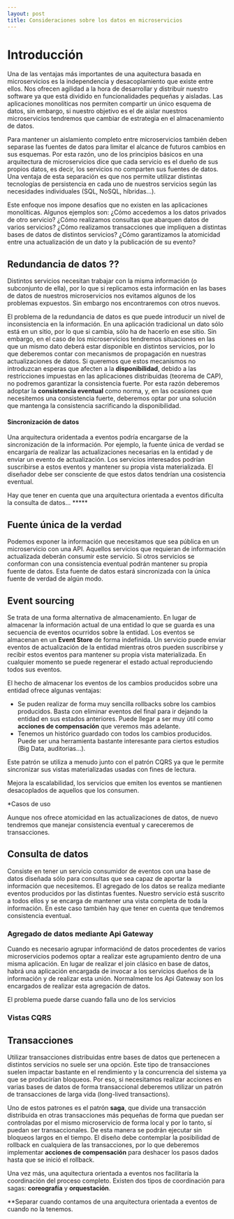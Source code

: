 ```yaml
---
layout: post
title: Consideraciones sobre los datos en microservicios
---
```

# Introducción
Una de las ventajas más importantes de una aquitectura basada en microservicios es la independencia y desacoplamiento que existe entre ellos. Nos ofrecen agilidad a la hora de desarrollar y distribuir nuestro software ya que está dividido en funcionalidades pequeñas y aisladas. Las aplicaciones monolíticas nos permiten compartir un único esquema de datos, sin embargo, si nuestro objetivo es el de aislar nuestros microservicios tendremos que cambiar de estrategia en el almacenamiento de datos.

Para mantener un aislamiento completo entre microservicios también deben separase las fuentes de datos para limitar el alcance de futuros cambios en sus esquemas. Por esta razón, uno de los principios básicos en una arquitectura de microservicios dice que cada servicio es el dueño de sus propios datos, es decir, los servicios no comparten sus fuentes de datos. Una ventaja de esta separación es que nos permite utilizar distintas tecnologías de persistencia en cada uno de nuestros servicios según las necesidades individuales (SQL, NoSQL, híbridas...).

Este enfoque nos impone desafíos que no existen en las aplicaciones monolíticas. Algunos ejemplos son: ¿Cómo accedemos a los datos privados de otro servicio? ¿Cómo realizamos consultas que abarquen datos de varios servicios? ¿Cómo realizamos transacciones que impliquen a distintas bases de datos de distintos servicios? ¿Cómo garantizamos la atomicidad entre una actualización de un dato y la publicación de su evento?

## Redundancia de datos ??
Distintos servicios necesitan trabajar con la misma información (o subconjunto de ella), por lo que si replicamos esta información en las bases de datos de nuestros microservicios nos evitamos algunos de los problemas expuestos. Sin embargo nos encontraremos con otros nuevos.

El problema de la redundancia de datos es que puede introducir un nivel de inconsistencia en la información. En una aplicación tradicional un dato sólo está en un sitio, por lo que si cambia, sólo ha de hacerlo en ese sitio. Sin embargo, en el caso de los microservicios tendremos situaciones en las que un mismo dato deberá estar disponible en distintos servicios, por lo que deberemos contar con mecanismos de propagación en nuestras actualizaciones de datos. Si queremos que estos mecanismos no introduzcan esperas que afecten a la **disponibilidad**, debido a las restricciones impuestas en las aplicaciones distribuidas (teorema de CAP), no podremos garantizar la consistencia fuerte. Por esta razón deberemos adoptar la **consistencia eventual** como norma, y, en las ocasiones que necesitemos una consistencia fuerte, deberemos optar por una solución que mantenga la consistencia sacrificando la disponibilidad.

#### Sincronización de datos
Una arquitectura oridentada a eventos podría encargarse de la sincronización de la información. Por ejemplo, la fuente única de verdad se encargaría de realizar las actualizaciones necesarias en la entidad y de enviar un evento de actualización. Los servicios interesados podrían suscribirse a estos eventos y mantener su propia vista materializada. El diseñador debe ser consciente de que estos datos tendrían una cosistencia eventual.

Hay que tener en cuenta que una arquitectura orientada a eventos dificulta la consulta de datos... *****

## Fuente única de la verdad
Podemos exponer la información que necesitamos que sea pública en un microservicio con una API. Aquellos servicios que requieran de información actualizada deberán consumir este servicio. Si otros servicios se conforman con una consistencia eventual podrán mantener su propia fuente de datos. Esta fuente de datos estará sincronizada con la única fuente de verdad de algún modo.

## Event sourcing
Se trata de una forma alternativa de almacenamiento. En lugar de almacenar la información actual de una entidad lo que se guarda es una secuencia de eventos ocurridos sobre la entidad. Los eventos se almacenan en un **Event Store** de forma indefinida. Un servicio puede enviar eventos de actualización de la entidad mientras otros pueden suscribirse y recibir estos eventos para mantener su propia vista materializada. En cualquier momento se puede regenerar el estado actual reproduciendo todos sus eventos.

El hecho de almacenar los eventos de los cambios producidos sobre una entidad ofrece algunas ventajas:
- Se puden realizar de forma muy sencilla rollbacks sobre los cambios producidos. Basta con eliminar eventos del final para ir dejando la entidad en sus estados anteriores. Puede llegar a ser muy útil como **acciones de compensación** que veremos más adelante.
- Tenemos un histórico guardado con todos los cambios producidos. Puede ser una herramienta bastante interesante para ciertos estudios (Big Data, auditorias...).

Este patrón se utiliza a menudo junto con el patrón CQRS ya que le permite sincronizar sus vistas materializadas usadas con fines de lectura.

Mejora la escalabilidad, los servicios que emiten los eventos se mantienen desacoplados de aquellos que los consumen.

*Casos de uso

Aunque nos ofrece atomicidad en las actualizaciones de datos, de nuevo tendremos que manejar consistencia eventual y careceremos de transacciones.

## Consulta de datos
Consiste en tener un servicio consumidor de eventos con una base de datos diseñada sólo para consultas que sea capaz de aportar la información que necesitemos. El agregado de los datos se realiza mediante eventos producidos por las distintas fuentes. Nuestro servicio está suscrito a todos ellos y se encarga de mantener una vista completa de toda la información. En este caso también hay que tener en cuenta que tendremos consistencia eventual.

### Agregado de datos mediante Api Gateway
Cuando es necesario agrupar informaciónd de datos procedentes de varios microservicios podemos optar a realizar este agrupamiento dentro de una misma aplicación. En lugar de realizar el join clásico en base de datos, habrá una aplicación encargada de invocar a los servicios dueños de la información y de realizar esta unión. Normalmente los Api Gateway son los encargados de realizar esta agregación de datos.

El problema puede darse cuando falla uno de los servicios

### Vistas CQRS


## Transacciones
Utilizar transacciones distribuidas entre bases de datos que pertenecen a distintos servicios no suele ser una opción. Este tipo de transacciones suelen impactar bastante en el rendimiento y la concurrencia del sistema ya que se producirían bloqueos. Por eso, si necesitamos realizar acciones en varias bases de datos de forma transaccional deberemos utilizar un patrón de transacciones de larga vida (long-lived transactions).

Uno de estos patrones es el patrón **saga**, que divide una transacción distribuida en otras transacciones más pequeñas de forma que puedan ser controladas por el mismo microservicio de forma local y por lo tanto, sí puedan ser transaccionales. De esta manera se podrán ejecutar sin bloqueos largos en el tiempo. El diseño debe contemplar la posibilidad de rollback en cualquiera de las transacciones, por lo que deberemos implementar **acciones de compensación** para deshacer los pasos dados hasta que se inició el rollback.

Una vez más, una aquitectura orientada a eventos nos facilitaría la coordinación del proceso completo. Existen dos tipos de coordinación para sagas: **coreografía** y **orquestación**.


**Separar cuando contamos de una arquitectura orientada a eventos de cuando no la tenemos.
